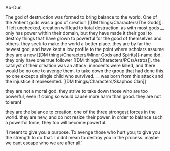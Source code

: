 Ab-Dun

The god of destruction was formed to bring balance to the world. One of the Antient gods was a god of creation [[DM things/Characters/The Gods]]. if left unchecked, creation will lead to total destruction. 
as with most gods __ only has power within their domain, but they have made it their goal to destroy things that have grown to powerful for the good of themselves and others. they seek to make the world a better place.
they are by far the newest god, and have kept a low profile to the point where scholars assume they are a new [[DM things/Characters/Minor Gods and Spirits]]-name tbd. they only have one true follower [[DM things/Characters/PCs/Astros]].
the catalyst of their creation was an attack, innocents were killed, and there would be no one to avenge them. to take down the group that had done this. no one except a single child who survived. __ was born from this attack and the injustice it represented. [[DM things/Characters/Skaphos Clan]]

they are not a moral god. they strive to take down those who are too powerful, even if doing so would cause more harm than good. they are not tolerant

they are the balance to creation, one of the three strongest forces in the world. they are new, and do not resize their power. in order to balance such a powerful force, they too will become powerful.

'I meant to give you a purpose. To avenge those who hurt you; to give you the strength to do that. I didnt mean to destroy you in the process. maybe we cant escape who we are after all.'


